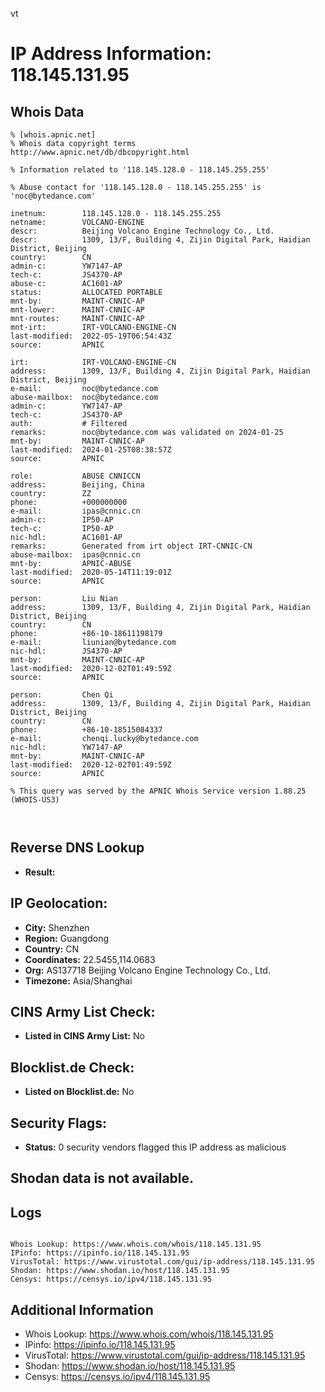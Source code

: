 vt
# IP Address Information: 118.145.131.95

## Whois Data
```
% [whois.apnic.net]
% Whois data copyright terms    http://www.apnic.net/db/dbcopyright.html

% Information related to '118.145.128.0 - 118.145.255.255'

% Abuse contact for '118.145.128.0 - 118.145.255.255' is 'noc@bytedance.com'

inetnum:        118.145.128.0 - 118.145.255.255
netname:        VOLCANO-ENGINE
descr:          Beijing Volcano Engine Technology Co., Ltd.
descr:          1309, 13/F, Building 4, Zijin Digital Park, Haidian District, Beijing
country:        CN
admin-c:        YW7147-AP
tech-c:         JS4370-AP
abuse-c:        AC1601-AP
status:         ALLOCATED PORTABLE
mnt-by:         MAINT-CNNIC-AP
mnt-lower:      MAINT-CNNIC-AP
mnt-routes:     MAINT-CNNIC-AP
mnt-irt:        IRT-VOLCANO-ENGINE-CN
last-modified:  2022-05-19T06:54:43Z
source:         APNIC

irt:            IRT-VOLCANO-ENGINE-CN
address:        1309, 13/F, Building 4, Zijin Digital Park, Haidian District, Beijing
e-mail:         noc@bytedance.com
abuse-mailbox:  noc@bytedance.com
admin-c:        YW7147-AP
tech-c:         JS4370-AP
auth:           # Filtered
remarks:        noc@bytedance.com was validated on 2024-01-25
mnt-by:         MAINT-CNNIC-AP
last-modified:  2024-01-25T08:38:57Z
source:         APNIC

role:           ABUSE CNNICCN
address:        Beijing, China
country:        ZZ
phone:          +000000000
e-mail:         ipas@cnnic.cn
admin-c:        IP50-AP
tech-c:         IP50-AP
nic-hdl:        AC1601-AP
remarks:        Generated from irt object IRT-CNNIC-CN
abuse-mailbox:  ipas@cnnic.cn
mnt-by:         APNIC-ABUSE
last-modified:  2020-05-14T11:19:01Z
source:         APNIC

person:         Liu Nian
address:        1309, 13/F, Building 4, Zijin Digital Park, Haidian District, Beijing
country:        CN
phone:          +86-10-18611198179
e-mail:         liunian@bytedance.com
nic-hdl:        JS4370-AP
mnt-by:         MAINT-CNNIC-AP
last-modified:  2020-12-02T01:49:59Z
source:         APNIC

person:         Chen Qi
address:        1309, 13/F, Building 4, Zijin Digital Park, Haidian District, Beijing
country:        CN
phone:          +86-10-18515084337
e-mail:         chenqi.lucky@bytedance.com
nic-hdl:        YW7147-AP
mnt-by:         MAINT-CNNIC-AP
last-modified:  2020-12-02T01:49:59Z
source:         APNIC

% This query was served by the APNIC Whois Service version 1.88.25 (WHOIS-US3)



```
## Reverse DNS Lookup
- **Result:** 

## IP Geolocation:
- **City:** Shenzhen
- **Region:** Guangdong
- **Country:** CN
- **Coordinates:** 22.5455,114.0683
- **Org:** AS137718 Beijing Volcano Engine Technology Co., Ltd.
- **Timezone:** Asia/Shanghai

## CINS Army List Check:
- **Listed in CINS Army List:** 
No

## Blocklist.de Check:
- **Listed on Blocklist.de:** 
No

## Security Flags:
- **Status:** 0 security vendors flagged this IP address as malicious

## Shodan data is not available.

## Logs
```

Whois Lookup: https://www.whois.com/whois/118.145.131.95
IPinfo: https://ipinfo.io/118.145.131.95
VirusTotal: https://www.virustotal.com/gui/ip-address/118.145.131.95
Shodan: https://www.shodan.io/host/118.145.131.95
Censys: https://censys.io/ipv4/118.145.131.95

```
## Additional Information
- Whois Lookup: https://www.whois.com/whois/118.145.131.95
- IPinfo: https://ipinfo.io/118.145.131.95
- VirusTotal: https://www.virustotal.com/gui/ip-address/118.145.131.95
- Shodan: https://www.shodan.io/host/118.145.131.95
- Censys: https://censys.io/ipv4/118.145.131.95

